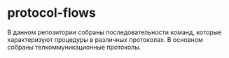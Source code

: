 # protocol-flows
В данном репозитории собраны последовательности команд, которые характеризуют процедуры в различных протоколах. В основном собраны телкоммуникационные протоколы.
